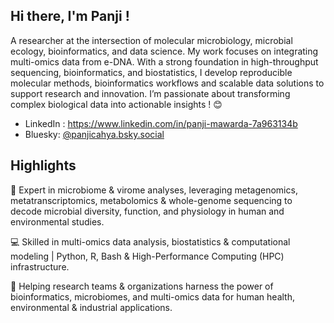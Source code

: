 ## Hi there, I'm Panji !

A researcher at the intersection of molecular microbiology, microbial ecology, bioinformatics, and data science. My work focuses on integrating multi-omics data from e-DNA. With a strong foundation in high-throughput sequencing, bioinformatics, and biostatistics, I develop reproducible molecular methods, bioinformatics workflows and scalable data solutions to support research and innovation. I’m passionate about transforming complex biological data into actionable insights ! 😊
- LinkedIn : https://www.linkedin.com/in/panji-mawarda-7a963134b
- Bluesky: [@panjicahya.bsky.social](https://bsky.app/profile/panjicahya.bsky.social)
  
## Highlights
🔬 Expert in microbiome & virome analyses, leveraging metagenomics, metatranscriptomics, metabolomics & whole-genome sequencing to decode microbial diversity, function, and physiology in human and environmental studies.

💻 Skilled in multi-omics data analysis, biostatistics & computational modeling | Python, R, Bash & High-Performance Computing (HPC) infrastructure.

🚀 Helping research teams & organizations harness the power of bioinformatics, microbiomes, and multi-omics data for human health, environmental & industrial applications.


